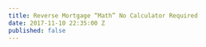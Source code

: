 ```yaml
---
title: Reverse Mortgage “Math” No Calculator Required
date: 2017-11-10 22:35:00 Z
published: false
---
```


